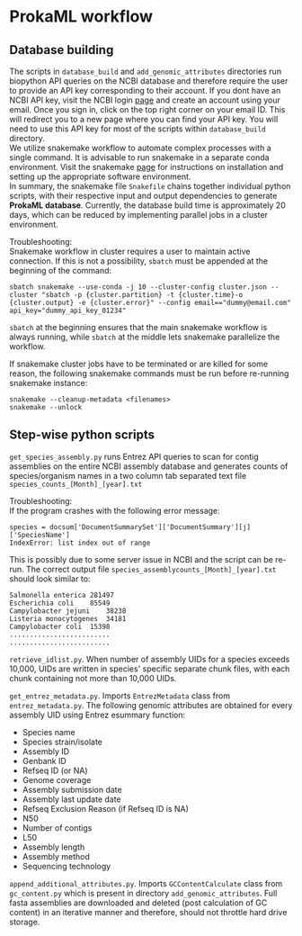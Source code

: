 # ProkaML workflow  

## Database building  
The scripts in `database_build` and `add_genomic_attributes` directories run biopython API queries on the NCBI database and therefore require the user to provide an API key corresponding to their account. If you dont have an NCBI API key, visit the NCBI login [page](https://www.ncbi.nlm.nih.gov/account/) and create an account using your email. Once you sign in, click on the top right corner on your email ID. This will redirect you to a new page where you can find your API key. You will need to use this API key for most of the scripts within `database_build` directory.   
We utilize snakemake workflow to automate complex processes with a single command. It is advisable to run snakemake in a separate conda environment. Visit the snakemake [page](https://snakemake.readthedocs.io/en/stable/getting_started/installation.html) for instructions on installation and setting up the appropriate software environment.  
In summary, the snakemake file `Snakefile` chains together individual python scripts, with their respective input and output dependencies to generate **ProkaML database**. Currently, the database build time is approximately 20 days, which can be reduced by implementing parallel jobs in a cluster environment.  

Troubleshooting:  
Snakemake workflow in cluster requires a user to maintain active connection. If this is not a possibility, `sbatch` must be appended at the beginning of the command:  

`sbatch snakemake --use-conda -j 10 --cluster-config cluster.json --cluster "sbatch -p {cluster.partition} -t {cluster.time}-o {cluster.output} -e {cluster.error}" --config email=="dummy@email.com" api_key="dummy_api_key_01234"`  

`sbatch` at the beginning ensures that the main snakemake workflow is always running, while `sbatch` at the middle lets snakemake parallelize the workflow. 

If snakemake cluster jobs have to be terminated or are killed for some reason, the following snakemake commands must be run before re-running snakemake instance:  
```
snakemake --cleanup-metadata <filenames>
snakemake --unlock
```

## Step-wise python scripts  
`get_species_assembly.py` runs Entrez API queries to scan for contig assemblies on the entire NCBI assembly database and generates counts of species/organism names in a two column tab separated text file `species_counts_[Month]_[year].txt`  

Troubleshooting:  
If the program crashes with the following error message:
```  
species = docsum['DocumentSummarySet']['DocumentSummary'][j]['SpeciesName']
IndexError: list index out of range
```    
This is possibly due to some server issue in NCBI and the script can be re-run. The correct output file `species_assemblycounts_[Month]_[year].txt` should look similar to:  
```  	
Salmonella enterica	281497
Escherichia coli	85549
Campylobacter jejuni	38238
Listeria monocytogenes	34181
Campylobacter coli	15398
.........................
.........................  
```  

`retrieve_idlist.py`. When number of assembly UIDs for a species exceeds 10,000, UIDs are written in species' specific separate chunk files, with each chunk containing not more than 10,000 UIDs.  

`get_entrez_metadata.py`. Imports `EntrezMetadata` class from `entrez_metadata.py`. The following genomic attributes are obtained for every assembly UID using Entrez esummary function:  
- Species name
- Species strain/isolate
- Assembly ID
- Genbank ID
- Refseq ID (or NA)
- Genome coverage
- Assembly submission date
- Assembly last update date
- Refseq Exclusion Reason (if Refseq ID is NA)
- N50
- Number of contigs
- L50
- Assembly length
- Assembly method
- Sequencing technology  

`append_additional_attributes.py`. Imports `GCContentCalculate` class from `gc_content.py` which is present in directory `add_genomic_attributes`. Full fasta assemblies are downloaded and deleted (post calculation of GC content) in an iterative manner and therefore, should not throttle hard drive storage.  

